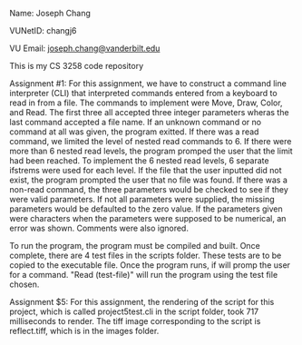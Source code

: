 Name: Joseph Chang

VUNetID: changj6

VU Email: joseph.chang@vanderbilt.edu

This is my CS 3258 code repository

Assignment #1:
  For this assignment, we have to construct a command line interpreter (CLI) that interpreted commands entered from a keyboard to read in from a file. The commands to implement were Move, Draw, Color, and Read. The first three all accepted three integer parameters wheras the last command accepted a file name. If an unknown command or no command at all was given, the program exitted. 
  If there was a read command, we limited the level of nested read commands to 6. If there were more than 6 nested read levels, the program promped the user that the limit had been reached. To implement the 6 nested read levels, 6 separate ifstrems were used for each level. If the file that the user inputted did not exist, the program prompted the user that no file was found.
  If there was a non-read command, the three parameters would be checked to see if they were valid parameters. If not all parameters were supplied, the missing parameters would be defaulted to the zero value. If the parameters given were characters when the parameters were supposed to be numerical, an error was shown. Comments were also ignored.
  
  To run the program, the program must be compiled and built. Once complete, there are 4 test files in the scripts folder. These tests are to be copied to the executable file. Once the program runs, if will promp the user for a command. "Read (test-file)" will run the program using the test file chosen.

Assignment $5:
  For this assignment, the rendering of the script for this project, which is called project5test.cli in the script folder, took 717 milliseconds to render.
  The tiff image corresponding to the script is reflect.tiff, which is in the images folder.